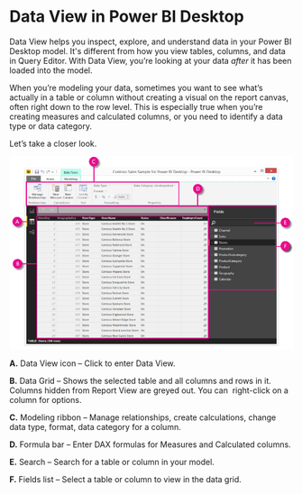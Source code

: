 ﻿<properties
   pageTitle="Data View in Power BI Desktop"
   description="Data View in Power BI Desktop"
   services="powerbi"
   documentationCenter=""
   authors="davidiseminger"
   manager="mblythe"
   editor=""
   tags=""/>

<tags
   ms.service="powerbi"
   ms.devlang="NA"
   ms.topic="article"
   ms.tgt_pltfrm="NA"
   ms.workload="powerbi"
   ms.date="11/06/2015"
   ms.author="davidi"/>

# Data View in Power BI Desktop  

Data View helps you inspect, explore, and understand data in your Power BI Desktop model. It's different from how you view tables, columns, and data in Query Editor. With Data View, you’re looking at your data *after* it has been loaded into the model.

When you’re modeling your data, sometimes you want to see what’s actually in a table or column without creating a visual on the report canvas, often right down to the row level. This is especially true when you’re creating measures and calculated columns, or you need to identify a data type or data category.

Let’s take a closer look.

![](media/powerbi-desktop-data-view/DataView_FullScreen.png)

**A.** Data View icon – Click to enter Data View.

**B.** Data Grid – Shows the selected table and all columns and rows in it. Columns hidden from Report View are greyed out. You can  right-click on a column for options.

**C.** Modeling ribbon – Manage relationships, create calculations, change data type, format, data category for a column.

**D.** Formula bar – Enter DAX formulas for Measures and Calculated columns.

**E.** Search – Search for a table or column in your model.

**F.** Fields list – Select a table or column to view in the data grid.
